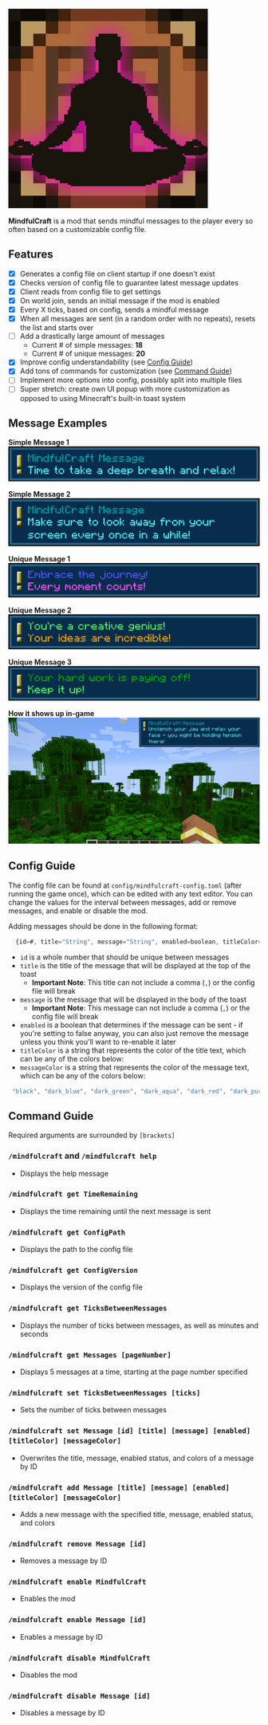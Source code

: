 ![MindfulCraft](./src/main/resources/assets/mindfulcraft/icon_lg.png)  

**MindfulCraft** is a mod that sends mindful messages to the player every so often based on a customizable config file.

## Features  
- [X] Generates a config file on client startup if one doesn't exist
- [X] Checks version of config file to guarantee latest message updates
- [X] Client reads from config file to get settings
- [X] On world join, sends an initial message if the mod is enabled
- [X] Every X ticks, based on config, sends a mindful message
- [X] When all messages are sent (in a random order with no repeats), resets the list and starts over
- [ ] Add a drastically large amount of messages  
  - Current # of simple messages: **18**
  - Current # of unique messages: **20**
- [X] Improve config understandability (see [Config Guide](#config-guide))
- [X] Add tons of commands for customization (see [Command Guide](#command-guide))
- [ ] Implement more options into config, possibly split into multiple files
- [ ] Super stretch: create own UI popup with more customization as opposed to using Minecraft's built-in toast system

## Message Examples
**Simple Message 1**
![Simple Message 1](./src/main/resources/assets/mindfulcraft/message_example_1.PNG)  
  
**Simple Message 2**
![Simple Message 2](./src/main/resources/assets/mindfulcraft/message_example_2.PNG)  
  
**Unique Message 1**
![Unique Message 1](./src/main/resources/assets/mindfulcraft/message_example_3.PNG)

**Unique Message 2**
![Unique Message 2](./src/main/resources/assets/mindfulcraft/message_example_4.PNG)

**Unique Message 3**
![Unique Message 3](./src/main/resources/assets/mindfulcraft/message_example_5.PNG)

**How it shows up in-game**
![In-Game Example](./src/main/resources/assets/mindfulcraft/message_example_ingame.PNG)

## Config Guide
The config file can be found at `config/mindfulcraft-config.toml` (after running the game once), which can be edited with any text editor. You can change the values for the interval between messages, add or remove messages, and enable or disable the mod.   
  
Adding messages should be done in the following format:
```js
  {id=#, title="String", message="String", enabled=boolean, titleColor="String", messageColor="String"},
```
- `id` is a whole number that should be unique between messages  
- `title` is the title of the message that will be displayed at the top of the toast  
  - **Important Note**: This title can not include a comma (`,`) or the config file will break
- `message` is the message that will be displayed in the body of the toast 
  - **Important Note**: This message can not include a comma (`,`) or the config file will break
- `enabled` is a boolean that determines if the message can be sent - if you're setting to false anyway, you can also just remove the message unless you think you'll want to re-enable it later
- `titleColor` is a string that represents the color of the title text, which can be any of the colors below:
- `messageColor` is a string that represents the color of the message text, which can be any of the colors below:
```js
 "black", "dark_blue", "dark_green", "dark_aqua", "dark_red", "dark_purple", "gold", "gray", "dark_gray", "blue", "green", "aqua", "red", "light_purple", "yellow", "white"
```

## Command Guide
Required arguments are surrounded by `[brackets]`  

### `/mindfulcraft` and `/mindfulcraft help`
- Displays the help message

### `/mindfulcraft get TimeRemaining`
- Displays the time remaining until the next message is sent

### `/mindfulcraft get ConfigPath`
- Displays the path to the config file

### `/mindfulcraft get ConfigVersion`
- Displays the version of the config file

### `/mindfulcraft get TicksBetweenMessages`
- Displays the number of ticks between messages, as well as minutes and seconds

### `/mindfulcraft get Messages [pageNumber]`
- Displays 5 messages at a time, starting at the page number specified

### `/mindfulcraft set TicksBetweenMessages [ticks]`
- Sets the number of ticks between messages

### `/mindfulcraft set Message [id] [title] [message] [enabled] [titleColor] [messageColor]`
- Overwrites the title, message, enabled status, and colors of a message by ID

### `/mindfulcraft add Message [title] [message] [enabled] [titleColor] [messageColor]`
- Adds a new message with the specified title, message, enabled status, and colors

### `/mindfulcraft remove Message [id]`
- Removes a message by ID

### `/mindfulcraft enable MindfulCraft`
- Enables the mod

### `/mindfulcraft enable Message [id]`
- Enables a message by ID

### `/mindfulcraft disable MindfulCraft`
- Disables the mod

### `/mindfulcraft disable Message [id]`
- Disables a message by ID
